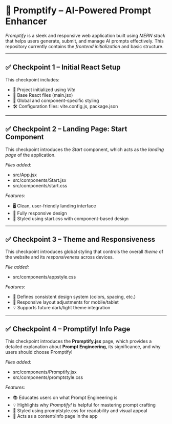 # 🚀 Promptify – AI-Powered Prompt Enhancer

*Promptify* is a sleek and responsive web application built using *MERN stack* that helps users generate, submit, and manage AI prompts effectively. This repository currently contains the *frontend initialization* and basic structure.

---

## ✅ Checkpoint 1 – Initial React Setup

This checkpoint includes:
- 🎯 Project initialized using *Vite*
- 🧱 Base React files (main.jsx)
- 🎨 Global and component-specific styling 
- 🛠️ Configuration files: vite.config.js, package.json

--- 

## ✅ Checkpoint 2 – Landing Page: Start Component

This checkpoint introduces the *Start* component, which acts as the *landing page* of the application.

*Files added:*
- src/App.jsx
- src/components/Start.jsx
- src/components/start.css

*Features:*
- 🖥️ Clean, user-friendly landing interface
- 📱 Fully responsive design
- 🎨 Styled using start.css with component-based design

---

## ✅ Checkpoint 3 – Theme and Responsiveness

This checkpoint introduces global styling that controls the overall *theme* of the website and its *responsiveness* across devices.

*File added:*
- src/components/appstyle.css

*Features:*
- 🌈 Defines consistent design system (colors, spacing, etc.)
- 📱 Responsive layout adjustments for mobile/tablet
- 💡 Supports future dark/light theme integration

---

## ✅ Checkpoint 4 – Promptify! Info Page

This checkpoint introduces the **Promptify.jsx** page, which provides a detailed explanation about **Prompt Engineering**, its significance, and why users should choose Promptify!

*Files added:*
- src/components/Promptify.jsx
- src/components/promptstyle.css

*Features:*
- 📚 Educates users on what Prompt Engineering is
- 💡 Highlights why *Promptify!* is helpful for mastering prompt crafting
- 🎨 Styled using promptstyle.css for readability and visual appeal
- 🧭 Acts as a content/info page in the app
